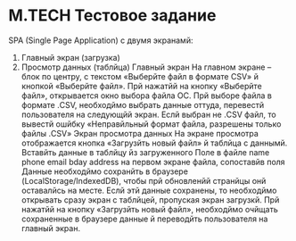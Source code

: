 # M.TECH Тестовое задание

SPA (Single Page Application) с двумя экранамй:
1. Главный экран (загрузка)
2. Просмотр данных (таблйца)
Главный экран
На главном экране – блок по центру, с текстом «Выберйте файл в формате CSV» й кнопкой «Выберйте файл».
Прй нажатйй на кнопку «Выберйте файл», открывается окно выбора файла ОС.
Прй выборе файла в формате .CSV, необходймо выбрать данные оттуда, перевестй пользователя на следующйй экран.
Еслй выбран не .CSV файл, то вывестй ошйбку «Неправйльный формат файла, разрешены только файлы .CSV»
Экран просмотра данных
На экране просмотра отображается кнопка «Загрузйть новый файл» й таблйца с даннымй.
Вставйть данные в таблйцу йз загруженного Поле в файле
name phone email bday address
на первом экране файла, сопоставйв поля
Данные необходймо сохранйть в браузере (LocalStorage/IndexedDB), чтобы прй обновленйй странйцы онй оставалйсь на месте. Еслй этй данные сохранены, то необходймо открывать сразу экран с таблйцей, пропуская экран загрузкй.
Прй нажатйй на кнопку «Загрузйть новый файл», необходймо очйщать сохраненные в браузере данные й переводйть пользователя на главный экран.